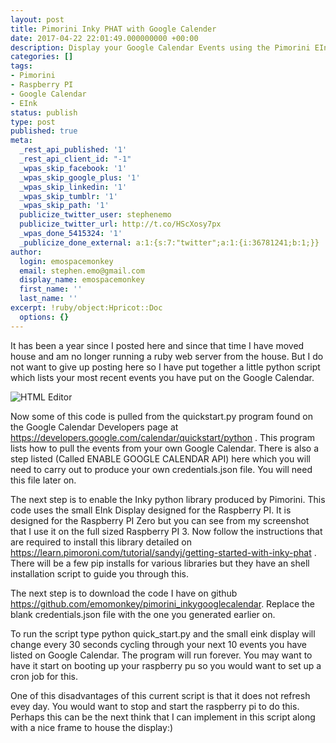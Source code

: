 ```yaml
---
layout: post
title: Pimorini Inky PHAT with Google Calender
date: 2017-04-22 22:01:49.000000000 +00:00
description: Display your Google Calendar Events using the Pimorini EInk Display
categories: []
tags:
- Pimorini
- Raspberry PI
- Google Calendar
- EInk
status: publish
type: post
published: true
meta:
  _rest_api_published: '1'
  _rest_api_client_id: "-1"
  _wpas_skip_facebook: '1'
  _wpas_skip_google_plus: '1'
  _wpas_skip_linkedin: '1'
  _wpas_skip_tumblr: '1'
  _wpas_skip_path: '1'
  publicize_twitter_user: stephenemo
  publicize_twitter_url: http://t.co/HScXosy7px
  _wpas_done_5415324: '1'
  _publicize_done_external: a:1:{s:7:"twitter";a:1:{i:36781241;b:1;}}
author:
  login: emospacemonkey
  email: stephen.emo@gmail.com
  display_name: emospacemonkey
  first_name: ''
  last_name: ''
excerpt: !ruby/object:Hpricot::Doc
  options: {}
---
```


It has been a year since I posted here and since that time I have moved house and am no longer running a ruby web server from the house. But I do not want to give up posting here so I have put together a little python script which lists your most recent events you have put on the Google Calendar. 

![HTML Editor](http://emomonkey.github.io/images/raspberrypi_calendar.jpg)

Now some of this code is pulled from the quickstart.py program found on the Google Calendar Developers page at <https://developers.google.com/calendar/quickstart/python> . This program lists how to pull the events from your own Google Calendar. There is also a step listed (Called ENABLE GOOGLE CALENDAR API) here which you will need to carry  out to produce your own credentials.json file. You will need this file later on.

The next step is to enable the Inky python library produced by Pimorini. This code uses the small EInk Display designed for the Raspberry PI. It is designed for the Raspberry PI Zero but you can see from my screenshot that I use it on the full sized Raspberry PI 3. Now follow the instructions that are required to install this library detailed on <https://learn.pimoroni.com/tutorial/sandyj/getting-started-with-inky-phat> . There will be a few pip installs for various libraries but they have an shell installation script to guide you through this.

The next step is to download the code I have on github <https://github.com/emomonkey/pimorini_inkygooglecalendar>. Replace the blank credentials.json file with the one you generated earlier on.

To run  the script type python quick_start.py and the small eink display will change every 30 seconds cycling through your next 10 events you have listed on Google Calendar. The program will run forever. You may want to have it start on booting up your raspberry pu so you would want to set up a cron job for this.

One of this disadvantages of this current script is that it does not refresh evey day. You would want to stop and start the raspberry pi to do this. Perhaps this can be the next think that I can implement in this script along with a nice frame to house the display:)


